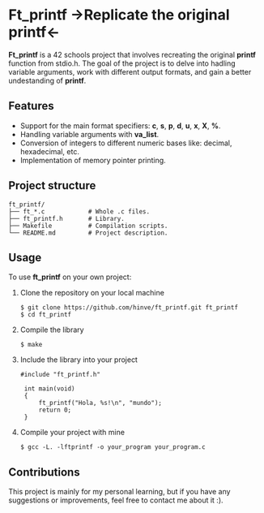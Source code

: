# Ft_printf ->Replicate the original printf<-
**Ft_printf** is a 42 schools project that involves recreating the original **printf** function from stdio.h. The goal of the project is to delve into hadling variable arguments, work with different output formats, and gain a better undestanding of **printf**.
## Features
- Support for the main format specifiers: **c**, **s**, **p**, **d**, **u**, **x**, **X**, **%**.
- Handling variable arguments with **va_list**.
- Conversion of integers to different numeric bases like: decimal, hexadecimal, etc.
- Implementation of memory pointer printing.
## Project structure
```
ft_printf/
├── ft_*.c            # Whole .c files.
├── ft_printf.h       # Library.
├── Makefile          # Compilation scripts.
└── README.md         # Project description.
```
## Usage
To use **ft_printf** on your own project:
1. Clone the repository on your local machine
   ```
   $ git clone https://github.com/hinve/ft_printf.git ft_printf
   $ cd ft_printf
   ```
2. Compile the library
   ```
   $ make
   ```
3. Include the library into your project
   ```
   #include "ft_printf.h"

    int main(void)
    {
        ft_printf("Hola, %s!\n", "mundo");
        return 0;
    }
   ```
4. Compile your project with mine
   ```
   $ gcc -L. -lftprintf -o your_program your_program.c
   ```
## Contributions
This project is mainly for my personal learning, but if you have any suggestions or improvements, feel free to contact me about it :).
